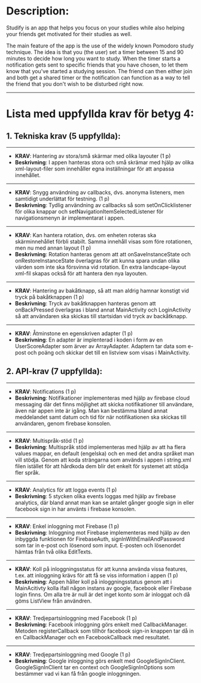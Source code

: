 # Description:

Studify is an app that helps you focus on your studies while also helping your friends get motivated for their studies as well. 

The main feature of the app is the use of the widely known Pomodoro study technique. The idea is that you (the user) set a timer between 15 
and 90 minutes to decide how long you want to study. When the timer starts a notification gets sent to specific friends that
you have chosen, to let them know that you've started a studying session. The friend can then either join and both get a shared timer 
or the notification can function as a way to tell the friend that you don't wish to be disturbed right now. 

___

# Lista med uppfyllda krav för betyg 4:
## 1. Tekniska krav (5 uppfyllda):
---
* __KRAV__: Hantering av stora/små skärmar med olika layouter (1 p)
* __Beskrivning__: I appen hanteras stora och små skrämar med hjälp av olika xml-layout-filer som innehåller egna inställningar för att anpassa innehållet.
---
* __KRAV__: Snygg användning av callbacks, dvs. anonyma listeners, men samtidigt underlättat för testning. (1 p)
* __Beskrivning__: Tydlig användning av callbacks så som setOnClicklistener för olika knappar och setNavigationItemSelectedListener för navigationsmenyn är implementarat i appen.
___
* __KRAV__: Kan hantera rotation, dvs. om enheten roteras ska skärminnehållet förbli stabilt. Samma innehåll visas som före rotationen, men nu med annan layout (1 p)
* __Beskrivning__: Rotation hanteras genom att att onSaveInstanceState och onRestoreInstanceState överlagras för att kunna spara undan olika värden som inte ska försvinna vid rotation. En extra landscape-layout xml-fil skapas också för att hantera den nya layouten.
___
* __KRAV__: Hantering av bakåtknapp, så att man aldrig hamnar konstigt vid tryck på bakåtknappen (1 p)
* __Beskrivning__: Tryck av bakåtknappen hanteras genom att onBackPressed överlagras i bland annat MainActivity och LoginActivity så att användaren ska skickas till startsidan vid tryck av backåtknapp. 
___
* __KRAV__: Åtminstone en egenskriven adapter (1 p)
* __Beskrivning__: En adapter är implenterad i koden i form av en UserScoreAdapter som ärver av ArrayAdapter. Adaptern tar data som e-post och poäng och skickar det till en listview som visas i MainActivity.

## 2. API-krav (7 uppfyllda):
___
* __KRAV__: Notifications (1 p)
* __Beskrivning__: Notifikationer implementeras med hjälp av firebase cloud messaging där det finns möjlighet att skicka notifikationer till användare, även när appen inte är igång. Man kan bestämma bland annat meddelandet samt datum och tid för när notifikationen ska skickas till användaren, genom firebase konsolen.
___
* __KRAV__: Multispråk-stöd (1 p)
* __Beskrivning__: Multispråk stöd implementeras med hjälp av att ha flera values mappar, en default (engelska) och en med det andra språket man vill stödja. Genom att koda strängarna som används i appen i string.xml filen istället för att hårdkoda dem blir det enkelt för systemet att stödja fler språk. 

___
* __KRAV__: Analytics för att logga events (1 p)
* __Beskrivning__: 5 stycken olika events loggas med hjälp av firebase analytics, där bland annat man kan se antalet gånger google sign in eller facebook sign in har använts i firebase konsolen.  

___
* __KRAV__: Enkel inloggning mot Firebase (1 p)
* __Beskrivning__: Inloggning mot Firebase implementeras med hjälp av den inbyggda funktionen för FirebaseAuth, signInWithEmailAndPassword som tar in e-post och lösenord som input. E-posten och lösenordet hämtas från två olika EditTexts.

___
* __KRAV__: Koll på inloggningsstatus för att kunna använda vissa features, t.ex. att inloggning krävs för att få se viss information i appen (1 p)
* __Beskrivning__: Appen håller koll på inloggningsstatus genom att i MainAcitivty kolla ifall någon instans av google, facebook eller Firebase login finns. Om alla tre är null är det inget konto som är inloggat och då göms ListView från användren. 

___
* __KRAV__: Tredjepartsinloggning med Facebook (1 p)
* __Beskrivning__: Facebook inloggning görs enkelt med CallbackManager. Metoden registerCallback som tillhör facebook sign-in knappen tar då in en CallbackManager och en FacebookCallback med resultatet.

___
* __KRAV__: Tredjepartsinloggning med Google (1 p)
* __Beskrivning__: Google inloggning görs enkelt med GoogleSignInClient. GoogleSignInClient tar en context och GoogleSignInOptions som bestämmer vad vi kan få från google inloggningen. 